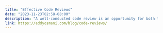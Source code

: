 ```yaml
---
title: "Effective Code Reviews"
date: "2023-11-23T02:58-08:00"
description: "A well-conducted code review is an opportunity for both the author and the reviewer to learn, share knowledge, and contribute to the overall quality of the software. They are our shared journey towards excellence. The following guidelines may help both authors and reviewers carry out this task more efficiently and constructively."
link: https://addyosmani.com/blog/code-reviews/
---
```

